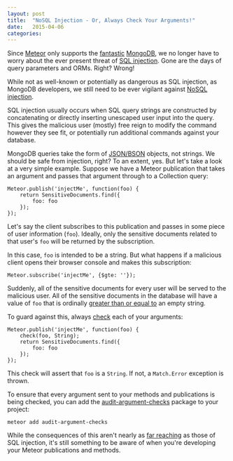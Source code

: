 ```yaml
---
layout: post
title:  "NoSQL Injection - Or, Always Check Your Arguments!"
date:   2015-04-06
categories:
---
```


Since [Meteor](https://www.meteor.com/) only supports the [fantastic](http://en.wikipedia.org/wiki/Stockholm_syndrome) [MongoDB](http://www.mongodb.com/), we no longer have to worry about the ever present threat of [SQL injection](https://www.owasp.org/index.php/SQL_Injection). Gone are the days of query parameters and ORMs. Right? Wrong!

While not as well-known or potentially as dangerous as SQL injection, as MongoDB developers, we still need to be ever vigilant against [NoSQL injection](https://www.owasp.org/index.php/Testing_for_NoSQL_injection).

SQL injection usually occurs when SQL query strings are constructed by concatenating or directly inserting unescaped user input into the query. This gives the malicious user (mostly) free reign to modify the command however they see fit, or potentially run additional commands against your database.

MongoDB queries take the form of [JSON/BSON](http://www.mongodb.com/json-and-bson) objects, not strings. We should be safe from injection, right? To an extent, yes. But let's take a look at a very simple example. Suppose we have a Meteor publication that takes an argument and passes that argument through to a Collection query:

<pre class="language-javascript"><code class="language-javascript">Meteor.publish('injectMe', function(foo) {
    return SensitiveDocuments.find({
        foo: foo
    });
});
</code></pre>

Let's say the client subscribes to this publication and passes in some piece of user information (<code class="language-*">foo</code>). Ideally, only the sensitive documents related to that user's <code class="language-*">foo</code> will be returned by the subscription.

In this case, <code class="language-*">foo</code> is intended to be a string. But what happens if a malicious client opens their browser console and makes this subscription:

<pre class="language-javascript"><code class="language-javascript">Meteor.subscribe('injectMe', {$gte: ''});
</code></pre>

Suddenly, all of the sensitive documents for every user will be served to the malicious user. All of the sensitive documents in the database will have a value of <code class="language-*">foo</code> that is ordinally [greater than or equal to](http://docs.mongodb.org/manual/reference/operator/query/gte/) an empty string.

To guard against this, always [check](http://docs.meteor.com/#/full/check_package) each of your arguments:

<pre class="language-javascript"><code class="language-javascript">Meteor.publish('injectMe', function(foo) {
    check(foo, String);
    return SensitiveDocuments.find({
        foo: foo
    });
});
</code></pre>

This check will assert that <code class="language-javascript">foo</code> is a <code class="language-javascript">String</code>. If not, a <code class="language-javascript">Match.Error</code> exception is thrown.

To ensure that every argument sent to your methods and publications is being checked, you can add the [audit-argument-checks](https://github.com/meteor/meteor/tree/devel/packages/audit-argument-checks) package to your project:

<pre class="language-bash"><code class="language-bash">meteor add audit-argument-checks
</code></pre>

While the consequences of this aren't nearly as [far reaching](http://security.stackexchange.com/questions/6919/levraging-a-shell-from-sql-injection) as those of SQL injection, it's still something to be aware of when you're developing your Meteor publications and methods.
